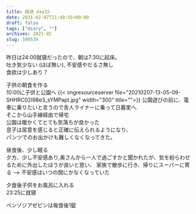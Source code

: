 ```yaml
---
title: 経過 day15
date: 2021-02-07T21:49:55+09:00
draft: false
tags: ["diary", ""]
archives: 2021-02
slug: 500539
---
```

昨日は24:00就寝だったので、朝は7:30に起床。  
吐き気少ない (ほぼ無い), 不安感やだるさ無し  
食欲は少しあり？

子供の朝食を作る  
10:00に子供と公園へ
{{< imgresourceserver file="20210207-13-05-09-SHHRC02I98e3_sYMPapt.jpg" width="300" title="">}}
公園遊びの前に、電車に乗りたいと言うので舎人ライナーに乗って日暮里へ.  
そこから山手線経由で帰宅  
公園は暖かくてとても気落ちが良かった  
息子は尿意を感じると正確に伝えられるようになり、  
パンツでのお出かけも難しくなくなってきた。

昼食後、少し眠る  
夕方、少し不安感あり,奥さんから一人で過ごすかと聞かれたが、気を紛らわせるために外出したほうが良いと思い、
家族で散歩に行き、帰りにスーパーに寄る --> 不安感はいつの間にかなくなっていた  

夕食後子供をお風呂に入れる  
23:25に就寝

ベンゾジアゼピンは毎食後1錠